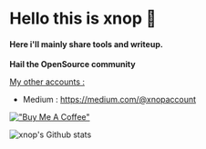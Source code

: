 # Hello this is xnop :wave:

#### Here i'll mainly share tools and writeup.

**Hail the OpenSource community**

<span style="text-decoration:underline">My other accounts :</span>
 - Medium : https://medium.com/@xnopaccount

[!["Buy Me A Coffee"](https://www.buymeacoffee.com/assets/img/custom_images/orange_img.png)](https://www.buymeacoffee.com/xnop)

![xnop's Github stats](https://github-readme-stats.vercel.app/api?username=xn0p)
